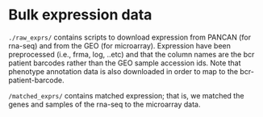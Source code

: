 # Bulk expression data

`./raw_exprs/` contains scripts to download expression from PANCAN (for rna-seq) and from the GEO (for microarray). Expression have been preprocessed (i.e., frma, log, ..etc) and that the column names are the bcr patient barcodes rather than the GEO sample accession ids. Note that phenotype annotation data is also downloaded in order to map to the bcr-patient-barcode.

`/matched_exprs/` contains matched expression; that is, we matched the genes and samples of the rna-seq to the microarray data.
